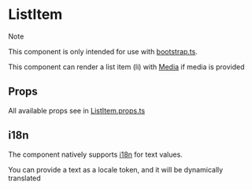 # ListItem

> [!NOTE]
> This component is only intended for use with [bootstrap.ts](../../bootstrap.ts).

This component can render a list item (li) with [Media](../Media/README.md) if media is provided

## Props

All available props see in [ListItem.props.ts](./ListItem.props.ts)

## i18n

The component natively supports [i18n](../../../i18n/README.md) for text values.

You can provide a text as a locale token, and it will be dynamically translated
